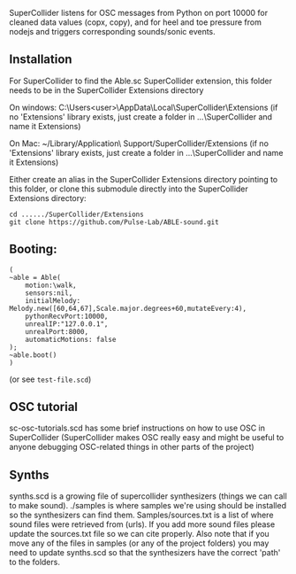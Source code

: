 SuperCollider listens for OSC messages from Python on port 10000 for cleaned data values (copx, copy), and for heel and toe pressure from nodejs and triggers corresponding sounds/sonic events.

## Installation
For SuperCollider to find the Able.sc SuperCollider extension, this folder needs to be in the SuperCollider Extensions directory

On windows:
  C:\Users\<user>\AppData\Local\SuperCollider\Extensions
  (if no 'Extensions' library exists, just create a folder in ...\SuperCollider and name it Extensions)

On Mac:
  ~/Library/Application\ Support/SuperCollider/Extensions
  (if no 'Extensions' library exists, just create a folder in ...\SuperCollider and name it Extensions)

Either create an alias in the SuperCollider Extensions directory pointing to this folder, or clone this submodule directly into the SuperCollider Extensions directory:

```
cd ....../SuperCollider/Extensions
git clone https://github.com/Pulse-Lab/ABLE-sound.git
```

## Booting:
```
(
~able = Able(
	motion:\walk,
	sensors:nil,
	initialMelody: Melody.new([60,64,67],Scale.major.degrees+60,mutateEvery:4),
	pythonRecvPort:10000,
	unrealIP:"127.0.0.1",
	unrealPort:8000,
	automaticMotions: false
);
~able.boot()
)
```

(or see ```test-file.scd```)

## OSC tutorial
sc-osc-tutorials.scd has some brief instructions on how to use OSC in SuperCollider (SuperCollider makes OSC really easy and might be useful to anyone debugging OSC-related things in other parts of the project)

## Synths
synths.scd is a growing file of supercollider synthesizers (things we can call to make sound). ./samples is where samples we're using should be installed so the synthesizers can find them.
Samples/sources.txt is a list of where sound files were retrieved from (urls). If you add more sound files please update the sources.txt file so we can cite properly. Also note that if you move any of the files in samples (or any of the project folders) you may need to update synths.scd so that the synthesizers have the correct 'path' to the folders.
